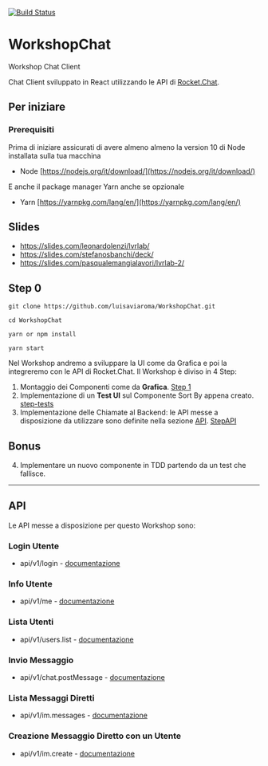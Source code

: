 [![Build Status](https://travis-ci.com/luisaviaroma/WorkshopChat.svg?branch=master)](https://travis-ci.com/luisaviaroma/WorkshopChat)

# WorkshopChat

Workshop Chat Client

Chat Client sviluppato in React utilizzando le API di [Rocket.Chat](https://rocket.chat/).
## Per iniziare

### Prerequisiti
Prima di iniziare assicurati di avere almeno almeno la version 10 di Node installata sulla tua macchina

- Node [https://nodejs.org/it/download/](https://nodejs.org/it/download/)

E anche il package manager Yarn anche se opzionale
- Yarn [https://yarnpkg.com/lang/en/](https://yarnpkg.com/lang/en/)

## Slides

- https://slides.com/leonardolenzi/lvrlab/
- https://slides.com/stefanosbanchi/deck/
- https://slides.com/pasqualemangialavori/lvrlab-2/

## Step 0

```
git clone https://github.com/luisaviaroma/WorkshopChat.git
```
```
cd WorkshopChat
```
```
yarn or npm install
```
```
yarn start
```

Nel Workshop andremo a sviluppare la UI come da Grafica e poi la integreremo con le API di Rocket.Chat.
Il Workshop è diviso in 4 Step:

1. Montaggio dei Componenti come da **Grafica**. [Step 1](https://github.com/luisaviaroma/WorkshopChat/tree/step1)
2. Implementazione di un **Test UI** sul Componente Sort By appena creato. [step-tests](https://github.com/luisaviaroma/WorkshopChat/tree/step-tests)
3. Implementazione delle Chiamate al Backend: le API messe a disposizione da utilizzare sono definite nella sezione [API](#api). [StepAPI](https://github.com/luisaviaroma/WorkshopChat/tree/stepAPI)

## Bonus

4. Implementare un nuovo componente in TDD partendo da un test che fallisce.

---

## API

Le API messe a disposizione per questo Workshop sono:

### Login Utente

- api/v1/login - [documentazione](https://rocket.chat/docs/developer-guides/rest-api/authentication/login/)

### Info Utente

- api/v1/me - [documentazione](https://rocket.chat/docs/developer-guides/rest-api/authentication/me/)

### Lista Utenti

- api/v1/users.list - [documentazione](https://rocket.chat/docs/developer-guides/rest-api/users/list/)

### Invio Messaggio

- api/v1/chat.postMessage - [documentazione](https://rocket.chat/docs/developer-guides/rest-api/chat/postmessage/)

### Lista Messaggi Diretti

- api/v1/im.messages - [documentazione](https://rocket.chat/docs/developer-guides/rest-api/im/messages/)

### Creazione Messaggio Diretto con un Utente

- api/v1/im.create - [documentazione](https://rocket.chat/docs/developer-guides/rest-api/im/create/)
